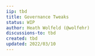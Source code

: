 ```yaml
---
iip: tbd
title: Governance Tweaks
status: WIP
author: Heath Wolfeld (@wolfehr)
discussions-to: tbd
created: tbd
updated: 2022/03/10
---
```


